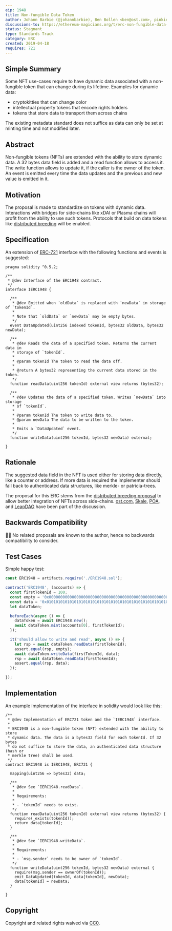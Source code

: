 ```yaml
---
eip: 1948
title: Non-fungible Data Token
author: Johann Barbie (@johannbarbie), Ben Bollen <ben@ost.com>, pinkiebell (@pinkiebell)
discussions-to: https://ethereum-magicians.org/t/erc-non-fungible-data-token/3139
status: Stagnant
type: Standards Track
category: ERC
created: 2019-04-18
requires: 721
---
```


## Simple Summary

Some NFT use-cases require to have dynamic data associated with a non-fungible token that can change during its lifetime. Examples for dynamic data:
- cryptokitties that can change color
- intellectual property tokens that encode rights holders
- tokens that store data to transport them across chains

The existing metadata standard does not suffice as data can only be set at minting time and not modified later.

## Abstract

Non-fungible tokens (NFTs) are extended with the ability to store dynamic data. A 32 bytes data field is added and a read function allows to access it. The write function allows to update it, if the caller is the owner of the token. An event is emitted every time the data updates and the previous and new value is emitted in it.

## Motivation

The proposal is made to standardize on tokens with dynamic data. Interactions with bridges for side-chains like xDAI or Plasma chains will profit from the ability to use such tokens. Protocols that build on data tokens like [distributed breeding](https://ethresear.ch/t/a-distributed-breeding-function/5264) will be enabled.

## Specification

An extension of [ERC-721](./eip-721.md) interface with the following functions and events is suggested:

``` solidity
pragma solidity ^0.5.2;

/**
 * @dev Interface of the ERC1948 contract.
 */
interface IERC1948 {

  /**
   * @dev Emitted when `oldData` is replaced with `newData` in storage of `tokenId`.
   *
   * Note that `oldData` or `newData` may be empty bytes.
   */
  event DataUpdated(uint256 indexed tokenId, bytes32 oldData, bytes32 newData);

  /**
   * @dev Reads the data of a specified token. Returns the current data in
   * storage of `tokenId`.
   *
   * @param tokenId The token to read the data off.
   *
   * @return A bytes32 representing the current data stored in the token.
   */
  function readData(uint256 tokenId) external view returns (bytes32);

  /**
   * @dev Updates the data of a specified token. Writes `newData` into storage
   * of `tokenId`.
   *
   * @param tokenId The token to write data to.
   * @param newData The data to be written to the token.
   *
   * Emits a `DataUpdated` event.
   */
  function writeData(uint256 tokenId, bytes32 newData) external;

}
```

## Rationale

The suggested data field in the NFT is used either for storing data directly, like a counter or address. If more data is required the implementer should fall back to authenticated data structures, like merkle- or patricia-trees.

The proposal for this ERC stems from the [distributed breeding proposal](https://ethresear.ch/t/a-distributed-breeding-function/5264) to allow better integration of NFTs across side-chains. [ost.com](https://ost.com/), [Skale](https://skalelabs.com/), [POA](https://poa.network/), and [LeapDAO](https://leapdao.org/) have been part of the discussion.

## Backwards Compatibility

🤷‍♂️ No related proposals are known to the author, hence no backwards compatibility to consider.

## Test Cases

Simple happy test:

``` javascript
const ERC1948 = artifacts.require('./ERC1948.sol');

contract('ERC1948', (accounts) => {
  const firstTokenId = 100;
  const empty = '0x0000000000000000000000000000000000000000000000000000000000000000';
  const data = '0x0101010101010101010101010101010101010101010101010101010101010101';
  let dataToken;

  beforeEach(async () => {
    dataToken = await ERC1948.new();
    await dataToken.mint(accounts[0], firstTokenId);
  });

  it('should allow to write and read', async () => {
    let rsp = await dataToken.readData(firstTokenId);
    assert.equal(rsp, empty);
    await dataToken.writeData(firstTokenId, data);
    rsp = await dataToken.readData(firstTokenId);
    assert.equal(rsp, data);
  });

});
```


## Implementation

An example implementation of the interface in solidity would look like this:

``` solidity
/**
 * @dev Implementation of ERC721 token and the `IERC1948` interface.
 *
 * ERC1948 is a non-fungible token (NFT) extended with the ability to store
 * dynamic data. The data is a bytes32 field for each tokenId. If 32 bytes
 * do not suffice to store the data, an authenticated data structure (hash or
 * merkle tree) shall be used.
 */
contract ERC1948 is IERC1948, ERC721 {

  mapping(uint256 => bytes32) data;

  /**
   * @dev See `IERC1948.readData`.
   *
   * Requirements:
   *
   * - `tokenId` needs to exist.
   */
  function readData(uint256 tokenId) external view returns (bytes32) {
    require(_exists(tokenId));
    return data[tokenId];
  }

  /**
   * @dev See `IERC1948.writeData`.
   *
   * Requirements:
   *
   * - `msg.sender` needs to be owner of `tokenId`.
   */
  function writeData(uint256 tokenId, bytes32 newData) external {
    require(msg.sender == ownerOf(tokenId));
    emit DataUpdated(tokenId, data[tokenId], newData);
    data[tokenId] = newData;
  }

}
```

## Copyright
Copyright and related rights waived via [CC0](../CC0.md).

